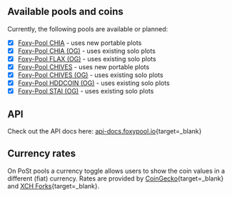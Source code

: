 ## Available pools and coins

Currently, the following pools are available or planned:

- [x] [Foxy-Pool CHIA](pools/chia/getting-started.md) - uses new portable plots
- [x] [Foxy-Pool CHIA (OG)](pools/chia-og/getting-started.md) - uses existing solo plots
- [x] [Foxy-Pool FLAX (OG)](pools/flax-og/getting-started.md) - uses existing solo plots
- [x] [Foxy-Pool CHIVES](pools/chives/getting-started.md) - uses new portable plots
- [x] [Foxy-Pool CHIVES (OG)](pools/chives-og/getting-started.md) - uses existing solo plots
- [x] [Foxy-Pool HDDCOIN (OG)](pools/hddcoin-og/getting-started.md) - uses existing solo plots
- [x] [Foxy-Pool STAI (OG)](pools/stai-og/getting-started.md) - uses existing solo plots

## API

Check out the API docs here: [api-docs.foxypool.io](https://api-docs.foxypool.io){target=_blank}

## Currency rates

On PoSt pools a currency toggle allows users to show the coin values in a different (fiat) currency. Rates are provided by [CoinGecko](https://www.coingecko.com){target=_blank} and [XCH Forks](https://xchforks.com){target=_blank}.
